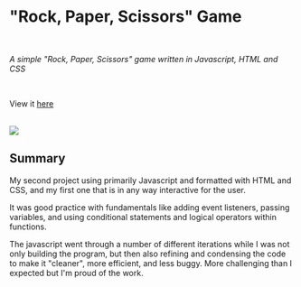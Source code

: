 # "Rock, Paper, Scissors" Game

<br>

_A simple "Rock, Paper, Scissors" game written in Javascript, HTML and CSS_

<br>

View it [here](https://MasonFraley.github.io/rockpaperscissors)

<br>

<image src= "pics/Image%2010-25-22%20at%208.46%20PM.jpg">

## Summary

My second project using primarily Javascript and formatted with HTML and CSS, and my first one that is in any way interactive for the user.

It was good practice with fundamentals like adding event listeners, passing variables, and using conditional statements and logical operators within functions.

The javascript went through a number of different iterations while I was not only building the program, but then also refining and condensing the code to make it "cleaner", more efficient, and less buggy. More challenging than I expected but I'm proud of the work.
